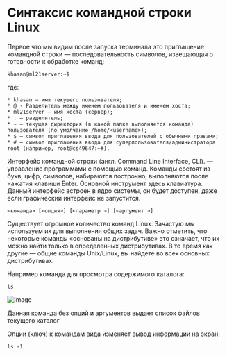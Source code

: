 

# Синтаксис командной строки Linux

Первое что мы видим после запуска терминала это приглашение командной строки — последовательность символов, извещающая о готовности к обработке команд:

```
khasan@ml21server:~$
```
где:

    * khasan — имя текущего пользователя;
    * @ - Разделитель между именем пользователя и именем хоста;
    * ml21server — имя хоста (сервер);
    * : — разделитель;
    * ~ — текущая директория (в какой папке выполняется команда) пользователя (по умолчанию /home/<username>);
    * $ — символ приглашения ввода для пользователей с обычными правами;
    * # — символ приглашения ввода для суперпользователя/администратора root (например, root@cs49647:~#).

Интерфейс командной строки (англ. Command Line Interface, CLI). — управление программами с помощью команд. Команды состоят из букв, цифр, символов, набираются построчно, выполняются после нажатия клавиши Enter. Основной инструмент здесь клавиатура.
Данный интерфейс встроен в ядро системы, он будет доступен, даже если графический интерфейс не запустится.

```
<команда> [<опция>] [<параметр >] [<аргумент >]
```

Существует огромное количество команд Linux. Зачастую мы используем их для выполнения общих задач. Важно отметить, что некоторые команды «основаны на дистрибутиве» это означает, что их можно найти только в определенных дистрибутивах. В то время как другие — общие команды Unix/Linux, вы найдете во всех основных дистрибутивах.

Например команда для просмотра содержимого каталога:
```
ls
```
![image](https://user-images.githubusercontent.com/93327758/139399231-aecfedc7-5deb-4bbd-a1ba-f9aa0c42b9a4.png)

Данная команда без опций и аргументов выдает список файлов текущего каталог

Опции (ключ) к командам вида изменяет вывод информации на экран:
```
ls -1
```
